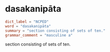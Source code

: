 # dasakanipāta

``` toml
dict_label = "NCPED"
word = "dasakanipāta"
summary = "section consisting of sets of ten."
grammar_comment = "masculine a"
```

section consisting of sets of ten.

